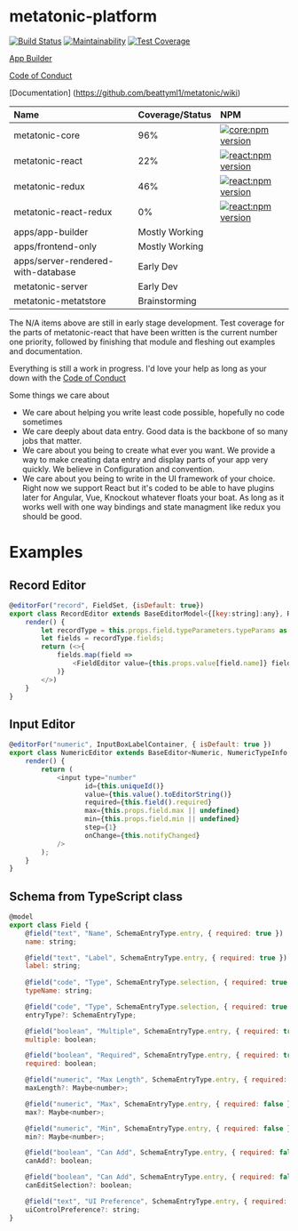 # metatonic-platform
[![Build Status](https://travis-ci.org/beattyml1/metatonic.svg?branch=master)](https://travis-ci.org/beattyml1/metatonic)
[![Maintainability](https://api.codeclimate.com/v1/badges/2cf095093d525eab45c9/maintainability)](https://codeclimate.com/github/beattyml1/metatonic/maintainability)
[![Test Coverage](https://api.codeclimate.com/v1/badges/2cf095093d525eab45c9/test_coverage)](https://codeclimate.com/github/beattyml1/metatonic/test_coverage)

[App Builder](https://beattyml1.github.io/metatonic-app-builder-demo/)

[Code of Conduct](CodeOfConduct.md)

[Documentation] (https://github.com/beattyml1/metatonic/wiki)


|Name                   | Coverage/Status|NPM|
|:----------------------|:----------------|:---------|
| metatonic-core        | 96%             |[![core:npm version](https://badge.fury.io/js/metatonic-core.svg)](https://badge.fury.io/js/metatonic-core) |
| metatonic-react       | 22%             |[![react:npm version](https://badge.fury.io/js/metatonic-react.svg)](https://badge.fury.io/js/metatonic-react)
| metatonic-redux       | 46%              |[![react:npm version](https://badge.fury.io/js/metatonic-redux.svg)](https://badge.fury.io/js/metatonic-react)
| metatonic-react-redux | 0%              |[![react:npm version](https://badge.fury.io/js/metatonic-react.svg)](https://badge.fury.io/js/metatonic-react)
| apps/app-builder           |Mostly Working||
| apps/frontend-only         |Mostly Working||
| apps/server-rendered-with-database  |Early Dev||
| metatonic-server      | Early Dev         ||
| metatonic-metatstore  | Brainstorming     ||     

The N/A items above are still in early stage development. Test coverage for the parts of metatonic-react that have been written is the current number one priority, followed by finishing that module and fleshing out examples and documentation. 

Everything is still a work in progress. I'd love your help as long as your down with the [Code of Conduct](CodeOfConduct.md)

Some things we care about
* We care about helping you write least code possible, hopefully no code sometimes
* We care deeply about data entry. Good data is the backbone of so many jobs that matter.
* We care about you being to create what ever you want. We provide a way to make creating data entry and display parts of your app very quickly. We believe in Configuration and convention.
* We care about you being to write in the UI framework of your choice. Right now we support React but it's coded to be able to have plugins later for Angular, Vue, Knockout whatever floats your boat. As long as it works well with one way bindings and state managment like redux you should be good.


# Examples

## Record Editor
````javascript
@editorFor("record", FieldSet, {isDefault: true})
export class RecordEditor extends BaseEditorModel<{[key:string]:any}, RecordSchemaType, BaseEditorModel<RecordSchemaType>, void> {
    render() {
        let recordType = this.props.field.typeParameters.typeParams as SchemaRecordType;
        let fields = recordType.fields;
        return (<>{
            fields.map(field =>
                <FieldEditor value={this.props.value[field.name]} field={field} context={createContext(field, this.props.context)}/>
            )}
        </>)
    }
}
````

## Input Editor
````javascript
@editorFor("numeric", InputBoxLabelContainer, { isDefault: true })
export class NumericEditor extends BaseEditor<Numeric, NumericTypeInfo, BaseEditorModel<Numeric>, void> {
    render() {
        return (
            <input type="number"
                   id={this.uniqueId()}
                   value={this.value().toEditorString()}
                   required={this.field().required}
                   max={this.props.field.max || undefined}
                   min={this.props.field.min || undefined}
                   step={1}
                   onChange={this.notifyChanged}
            />
        );
    }
}
````

## Schema from TypeScript class
````javascript
@model
export class Field {
    @field("text", "Name", SchemaEntryType.entry, { required: true })
    name: string;

    @field("text", "Label", SchemaEntryType.entry, { required: true })
    label: string;
    
    @field("code", "Type", SchemaEntryType.selection, { required: true })
    typeName: string;

    @field("code", "Type", SchemaEntryType.selection, { required: true })
    entryType?: SchemaEntryType;

    @field("boolean", "Multiple", SchemaEntryType.entry, { required: true })
    multiple: boolean;

    @field("boolean", "Required", SchemaEntryType.entry, { required: true })
    required: boolean;

    @field("numeric", "Max Length", SchemaEntryType.entry, { required: false })
    maxLength?: Maybe<number>;

    @field("numeric", "Max", SchemaEntryType.entry, { required: false })
    max?: Maybe<number>;

    @field("numeric", "Min", SchemaEntryType.entry, { required: false })
    min?: Maybe<number>;

    @field("boolean", "Can Add", SchemaEntryType.entry, { required: false })
    canAdd?: boolean;

    @field("boolean", "Can Add", SchemaEntryType.entry, { required: false })
    canEditSelection?: boolean;

    @field("text", "UI Preference", SchemaEntryType.entry, { required: false })
    uiControlPreference?: string;
}
````
